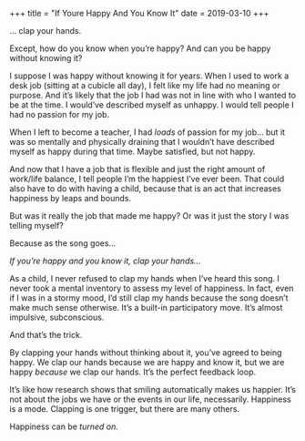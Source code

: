 +++
title = "If Youre Happy And You Know It"
date = 2019-03-10
+++

… clap your hands.

Except, how do you know when you’re happy? And can you be happy without knowing it?

I suppose I was happy without knowing it for years. When I used to work a desk job (sitting at a cubicle all day), I felt like my life had no meaning or purpose. And it’s likely that the job I had was not in line with who I wanted to be at the time. I would’ve described myself as unhappy. I would tell people I had no passion for my job.

When I left to become a teacher, I had _loads_ of passion for my job… but it was so mentally and physically draining that I wouldn’t have described myself as happy during that time. Maybe satisfied, but not happy.

And now that I have a job that is flexible and just the right amount of work/life balance, I tell people I’m the happiest I’ve ever been. That could also have to do with having a child, because that is an act that increases happiness by leaps and bounds.

But was it really the job that made me happy? Or was it just the story I was telling myself?

Because as the song goes…

_If you’re happy and you know it, clap your hands…_

As a child, I never refused to clap my hands when I’ve heard this song. I never took a mental inventory to assess my level of happiness. In fact, even if I was in a stormy mood, I’d still clap my hands because the song doesn’t make much sense otherwise. It’s a built-in participatory move. It’s almost impulsive, subconscious. 

And that’s the trick.

By clapping your hands without thinking about it, you’ve agreed to being happy. We clap our hands because we are happy and know it, but we are happy _because_ we clap our hands. It’s the perfect feedback loop. 

It’s like how research shows that smiling automatically makes us happier. It’s not about the jobs we have or the events in our life, necessarily. Happiness is a mode. Clapping is one trigger, but there are many others.

Happiness can be _turned on._